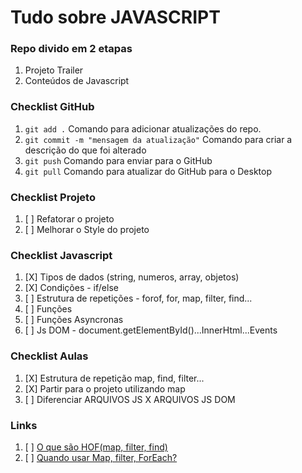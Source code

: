 # Tudo sobre JAVASCRIPT

### Repo divido em 2 etapas

1. Projeto Trailer
2. Conteúdos de Javascript

### Checklist GitHub

1. `git add .` Comando para adicionar atualizações do repo.
2. `git commit -m "mensagem da atualização"` Comando para criar a descrição do que foi alterado
3. `git push` Comando para enviar para o GitHub
4. `git pull` Comando para atualizar do GitHub para o Desktop

### Checklist Projeto

1. [ ]  Refatorar o projeto
2. [ ]  Melhorar o Style do projeto

### Checklist Javascript

1. [X]  Tipos de dados (string, numeros, array, objetos)
2. [X]  Condições - if/else
3. [ ]  Estrutura de repetições - forof, for, map, filter, find...
4. [ ]  Funções
5. [ ]  Funções Asyncronas
6. [ ]  Js DOM - document.getElementById()...InnerHtml...Events

### Checklist Aulas

1. [X]  Estrutura de repetição map, find, filter...
2. [X]  Partir para o projeto utilizando map
3. [ ]  Diferenciar ARQUIVOS JS X ARQUIVOS JS DOM

### Links

1. [ ]  <a href="https://www.youtube.com/watch?v=bdLkAm12pgI&t=533s&ab_channel=RogerMelo">O que são HOF(map, filter, find)</a>
2. [ ]  <a href="https://www.youtube.com/watch?v=hQRNfjGTUjY&ab_channel=RogerMelo">Quando usar Map, filter, ForEach?</a>
